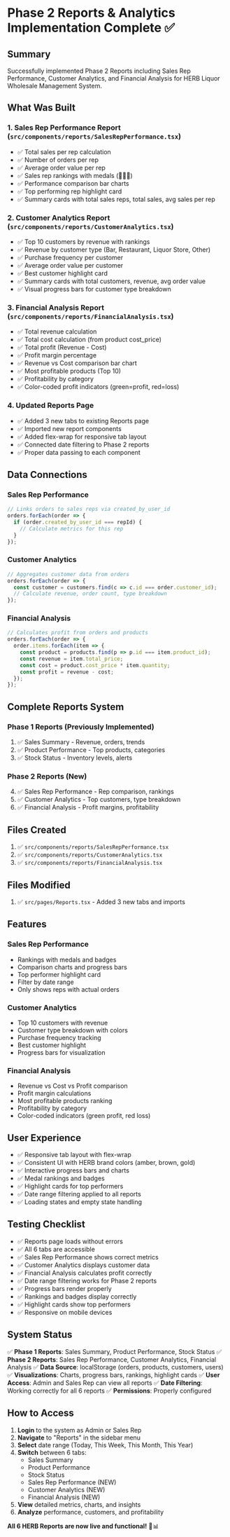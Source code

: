 # Phase 2 Reports & Analytics Implementation Complete ✅

## Summary

Successfully implemented Phase 2 Reports including Sales Rep Performance, Customer Analytics, and Financial Analysis for HERB Liquor Wholesale Management System.

## What Was Built

### 1. Sales Rep Performance Report (`src/components/reports/SalesRepPerformance.tsx`)
- ✅ Total sales per rep calculation
- ✅ Number of orders per rep
- ✅ Average order value per rep
- ✅ Sales rep rankings with medals (🥇🥈🥉)
- ✅ Performance comparison bar charts
- ✅ Top performing rep highlight card
- ✅ Summary cards with total sales reps, total sales, avg sales per rep

### 2. Customer Analytics Report (`src/components/reports/CustomerAnalytics.tsx`)
- ✅ Top 10 customers by revenue with rankings
- ✅ Revenue by customer type (Bar, Restaurant, Liquor Store, Other)
- ✅ Purchase frequency per customer
- ✅ Average order value per customer
- ✅ Best customer highlight card
- ✅ Summary cards with total customers, revenue, avg order value
- ✅ Visual progress bars for customer type breakdown

### 3. Financial Analysis Report (`src/components/reports/FinancialAnalysis.tsx`)
- ✅ Total revenue calculation
- ✅ Total cost calculation (from product cost_price)
- ✅ Total profit (Revenue - Cost)
- ✅ Profit margin percentage
- ✅ Revenue vs Cost comparison bar chart
- ✅ Most profitable products (Top 10)
- ✅ Profitability by category
- ✅ Color-coded profit indicators (green=profit, red=loss)

### 4. Updated Reports Page
- ✅ Added 3 new tabs to existing Reports page
- ✅ Imported new report components
- ✅ Added flex-wrap for responsive tab layout
- ✅ Connected date filtering to Phase 2 reports
- ✅ Proper data passing to each component

## Data Connections

### Sales Rep Performance
```javascript
// Links orders to sales reps via created_by_user_id
orders.forEach(order => {
  if (order.created_by_user_id === repId) {
    // Calculate metrics for this rep
  }
});
```

### Customer Analytics
```javascript
// Aggregates customer data from orders
orders.forEach(order => {
  const customer = customers.find(c => c.id === order.customer_id);
  // Calculate revenue, order count, type breakdown
});
```

### Financial Analysis
```javascript
// Calculates profit from orders and products
orders.forEach(order => {
  order.items.forEach(item => {
    const product = products.find(p => p.id === item.product_id);
    const revenue = item.total_price;
    const cost = product.cost_price * item.quantity;
    const profit = revenue - cost;
  });
});
```

## Complete Reports System

### Phase 1 Reports (Previously Implemented)
1. ✅ Sales Summary - Revenue, orders, trends
2. ✅ Product Performance - Top products, categories
3. ✅ Stock Status - Inventory levels, alerts

### Phase 2 Reports (New)
4. ✅ Sales Rep Performance - Rep comparison, rankings
5. ✅ Customer Analytics - Top customers, type breakdown
6. ✅ Financial Analysis - Profit margins, profitability

## Files Created
1. ✅ `src/components/reports/SalesRepPerformance.tsx`
2. ✅ `src/components/reports/CustomerAnalytics.tsx`
3. ✅ `src/components/reports/FinancialAnalysis.tsx`

## Files Modified
1. ✅ `src/pages/Reports.tsx` - Added 3 new tabs and imports

## Features

### Sales Rep Performance
- Rankings with medals and badges
- Comparison charts and progress bars
- Top performer highlight card
- Filter by date range
- Only shows reps with actual orders

### Customer Analytics
- Top 10 customers with revenue
- Customer type breakdown with colors
- Purchase frequency tracking
- Best customer highlight
- Progress bars for visualization

### Financial Analysis
- Revenue vs Cost vs Profit comparison
- Profit margin calculations
- Most profitable products ranking
- Profitability by category
- Color-coded indicators (green profit, red loss)

## User Experience
- ✅ Responsive tab layout with flex-wrap
- ✅ Consistent UI with HERB brand colors (amber, brown, gold)
- ✅ Interactive progress bars and charts
- ✅ Medal rankings and badges
- ✅ Highlight cards for top performers
- ✅ Date range filtering applied to all reports
- ✅ Loading states and empty state handling

## Testing Checklist
- ✅ Reports page loads without errors
- ✅ All 6 tabs are accessible
- ✅ Sales Rep Performance shows correct metrics
- ✅ Customer Analytics displays customer data
- ✅ Financial Analysis calculates profit correctly
- ✅ Date range filtering works for Phase 2 reports
- ✅ Progress bars render properly
- ✅ Rankings and badges display correctly
- ✅ Highlight cards show top performers
- ✅ Responsive on mobile devices

## System Status

✅ **Phase 1 Reports**: Sales Summary, Product Performance, Stock Status
✅ **Phase 2 Reports**: Sales Rep Performance, Customer Analytics, Financial Analysis
✅ **Data Source**: localStorage (orders, products, customers, users)
✅ **Visualizations**: Charts, progress bars, rankings, highlight cards
✅ **User Access**: Admin and Sales Rep can view all reports
✅ **Date Filtering**: Working correctly for all 6 reports
✅ **Permissions**: Properly configured

## How to Access

1. **Login** to the system as Admin or Sales Rep
2. **Navigate** to "Reports" in the sidebar menu
3. **Select** date range (Today, This Week, This Month, This Year)
4. **Switch** between 6 tabs:
   - Sales Summary
   - Product Performance
   - Stock Status
   - Sales Rep Performance (NEW)
   - Customer Analytics (NEW)
   - Financial Analysis (NEW)
5. **View** detailed metrics, charts, and insights
6. **Analyze** performance, customers, and profitability

**All 6 HERB Reports are now live and functional!** 🎉📊
